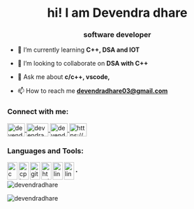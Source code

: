 <h1 align="center">hi! I am Devendra dhare</h1>
<h3 align="center">software developer</h3>

- 🌱 I’m currently learning **C++, DSA and IOT**

- 👯 I’m looking to collaborate on **DSA with C++**

- 💬 Ask me about **c/c++, vscode,**

- 📫 How to reach me **devendradhare03@gmail.com**

<!-- - 📄 Know about my experiences [https://bit.ly/3PIR6UK](https://bit.ly/3PIR6UK)
 -->
<!-- - ⚡ Fun fact ->   I have a lot of patience. -->

<h3 align="left">Connect with me:</h3>
<p align="left">
  <a href="https://linkedin.com/in/devendra dhare" target="blank">
    <img align="center" src="https://www.logo.wine/a/logo/LinkedIn/LinkedIn-Icon-Logo.wine.svg" alt="devendra dhare" height="30" width="40" />
  </a>
  
  <a href="https://instagram.com/devendra_dhare22" target="blank">
    <img align="center" src="https://www.logo.wine/a/logo/Instagram/Instagram-Logo.wine.svg" alt="devendra_dhare22" height="30" width="50" />
  </a>
  
  <a href="https://www.youtube.com/@CODENDRAM" target="blank">
    <img align="center" src="https://www.logo.wine/a/logo/YouTube/YouTube-Icon-Full-Color-Logo.wine.svg" alt="devendra dhare, devendroid 2" height="30" width="40" />
  </a>
  
  <a href="https://discord.gg/https://discord.gg/mWqF92Bd" target="blank">
    <img align="center" src="https://www.logo.wine/a/logo/Discord_(software)/Discord_(software)-Logo-Color-Logo.wine.svg" alt="https://discord.gg/mWqF92Bd" height="30" width="40" />
  </a>
  
</p>

<h3 align="left">Languages and Tools:</h3>
<p align="left"> 
  
  <a href="https://www.google.com/search?q=c programming language" target="_blank" rel="noreferrer" > 
    <img align="left" src="https://upload.wikimedia.org/wikipedia/commons/1/18/C_Programming_Language.svg" alt="c" width="23" height="40"/> 
  </a> 
  
  <a href="https://www.google.com/search?q=c%2B%2B" target="_blank" rel="noreferrer"> 
    <img align="left" src="https://upload.wikimedia.org/wikipedia/commons/1/18/ISO_C%2B%2B_Logo.svg" alt="cplusplus" width="23" height="40"/> 
  </a> 
  
  <a href="https://www.google.com/search?q=git" target="_blank" rel="noreferrer"> 
    <img align="left" src="https://git-scm.com/images/logos/downloads/Git-Icon-1788C.svg" alt="git" width="23" height="40"/> 
  </a> 
  
  <a href="https://www.google.com/search?q=html" target="_blank" rel="noreferrer"> 
    <img align="left" src="https://upload.wikimedia.org/wikipedia/commons/3/38/HTML5_Badge.svg" alt="html5" width="23" height="40"/> 
  </a> 
  
  <a href="https://www.google.com/search?q=css" target="_blank" rel="noreferrer"> 
    <img align="left" src="https://upload.wikimedia.org/wikipedia/commons/6/62/CSS3_logo.svg" alt="linux" width="23" height="40"/>   
  </a> 
  
  <a href="https://www.google.com/search?q=javascript" target="_blank" rel="noreferrer"> 
    <img align="left" src="https://upload.wikimedia.org/wikipedia/commons/9/99/Unofficial_JavaScript_logo_2.svg" alt="linux" width="23" height="40"/>   
  </a>
  
</p>
<h3 align="left"> . </h3>

<p>
  <img align="center" src="https://github-readme-stats.vercel.app/api/top-langs?username=devendradhare&show_icons=true&theme=tokyonight&locale=en&layout=compact" alt="devendradhare" />
  <p>
       
  </p>
  <img align="center" src="https://github-readme-stats.vercel.app/api?username=devendradhare&show_icons=true&theme=tokyonight&locale=en" alt="devendradhare" />
</p>

